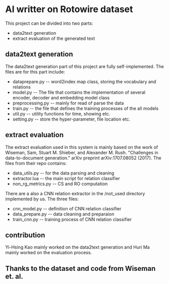 # AI writter on Rotowire dataset
This project can be divided into two parts:
* data2text generation
* extract evaluation of the generated text

## data2text generation
The data2text generation part of this project are fully self-implemented.
The files are for this part include:
* dataprepare.py -- word2index map class, storing the vocabulary and relations
* model.py -- The file that contains the implementation of several encoder, decoder and embedding model class
* preprocessing.py -- mainly for read of parse the data
* train.py -- the file that defines the training processes of the all models
* util.py -- utility functions for time, showing etc.
* setting.py -- store the hyper-parameter, file location etc.
 
## extract evaluation
The extract evaluation used in this system is mainly based on the work of Wiseman, Sam, Stuart M. Shieber, and Alexander M. Rush. "Challenges in data-to-document generation." arXiv preprint arXiv:1707.08052 (2017).
The files from their repo contains:
* data_utils.py -- for the data parsing and cleaning
* extractor.lua -- the main script for relation classifier
* non_rg_metrics.py -- CS and RO computation

There are a also a CNN relation extractor in the /not_used directory implemented by us.
The three files:
* cnn_model.py -- definition of CNN relation classifier
* data_prepare.py -- data cleaning and preparaion
* train_cnn.py -- training process of CNN relation classifier

## contribution
Yi-Hsing Kao mainly worked on the data2text generation and Huri Ma mainly worked on the evaluation process.

## Thanks to the dataset and code from Wiseman et. al.
